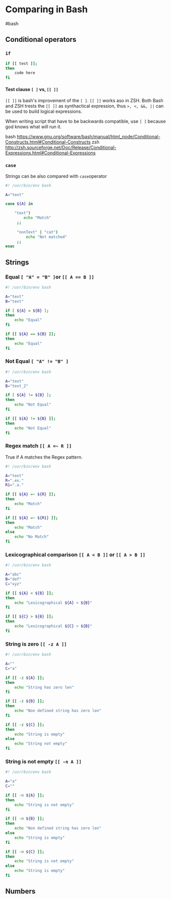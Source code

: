 # Comparing in Bash
#bash

## Conditional operators

### `if`

```bash
if [[ test ]];
then
    code here
fi
```

#### Test clause `[ ]` vs, `[[ ]]`

`[[ ]]` is bash's improvement of the `[ ]`. `[[ ]]` works aso in ZSH. Both Bash and ZSH trests the `[[ ]]` as synthactical expression, thus `>, <, &&, ||` can be used to build logical expressions.

When writing script that have to be backwards compatible, use `[ ]` because god knows what will run it.

bash https://www.gnu.org/software/bash/manual/html_node/Conditional-Constructs.html#Conditional-Constructs
zsh http://zsh.sourceforge.net/Doc/Release/Conditional-Expressions.html#Conditional-Expressions

### `case`
Strings can be also compared with `case`operator

```bash
#! /usr/bin/env bash

A="text"

case ${A} in

    "text")
        echo "Match"
     ;;
     
     "nonText" | "cat")
         echo "Not matched"
     ;;
esac
```

## Strings

### Equal `[ "A" = "B" ]`or `[[ A == B ]]`

```bash
#! /usr/bin/env bash

A="text"
B="text"

if [ ${A} = ${B} ];
then
    echo "Equal"
fi

if [[ ${A} == ${B} ]];
then
    echo "Equal"
fi

```

### Not Equal `[ "A" != "B" ]` 

```bash
#! /usr/bin/env bash

A="text"
B="text_2"

if [ ${A} != ${B} ];
then
    echo "Not Equal"
fi

if [[ ${A} != ${B} ]];
then
    echo "Not Equal"
fi
```

### Regex match `[[ A =~ R ]]`
True if A matches the Regex pattern.

```bash
#! /usr/bin/env bash

A="text"
R=".ex."
R1=".a."

if [[ ${A} =~ ${R} ]];
then
    echo "Match"
fi

if [[ ${A} =~ ${R1} ]];
then
    echo "Match"
else
    echo "No Match"
fi
```

### Lexicographical comparison `[[ A < B ]]` or `[[ A > B ]]`

```bash
#! /usr/bin/env bash

A="abc"
B="def"
C="xyz"

if [[ ${A} < ${B} ]];
then
    echo "Lexicographical ${A} < ${B}"
fi

if [[ ${C} > ${B} ]];
then
    echo "Lexicographical ${C} > ${B}"
fi
```

### String is zero `[[ -z A ]]`

```bash
#! /usr/bin/env bash

A=""
C="a"

if [[ -z ${A} ]];
then
    echo "String has zero len"
fi

if [[ -z ${B} ]];
then
    echo "Non defined string has zero len"
fi

if [[ -z ${C} ]];
then
    echo "String is empty"
else
    echo "String not empty"
fi
```

### String is not empty `[[ -n A ]]`

```bash
#! /usr/bin/env bash

A="a"
C=""

if [[ -n ${A} ]];
then
    echo "String is not empty"
fi

if [[ -n ${B} ]];
then
    echo "Non defined string has zero len"
else
    echo "String is empty"
fi

if [[ -n ${C} ]];
then
    echo "String is not empty"
else
    echo "String is empty"
fi
```

## Numbers
